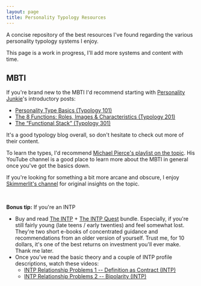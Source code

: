```yaml
---
layout: page
title: Personality Typology Resources
---
```


A concise repository of the best resources I've found regarding the various personality typology systems I enjoy.

This page is a work in progress, I'll add more systems and content with time.

## MBTI

If you're brand new to the MBTI I'd recommend starting with [Personality Junkie](https://personalityjunkie.com)'s introductory posts:
- [Personality Type Basics (Typology 101) ](https://personalityjunkie.com/typology-101/)
- [The 8 Functions: Roles, Images & Characteristics (Typology 201)](https://personalityjunkie.com/functions-ni-ti-fi-si-ne-te-fe-se/)
- [The “Functional Stack” (Typology 301)](https://personalityjunkie.com/functional-stack-type-dynamics-theory/)

It's a good typology blog overall, so don't hesitate to check out more of their content.

To learn the types, I'd recommend [Michael Pierce's playlist on the topic](https://www.youtube.com/watch?v=zdwGmkc9brI&list=PL6rzdODmcL65kvRx1us3UXkxWclo-LJ_h&pp=iAQB). His YouTube channel is a good place to learn more about the MBTI in general once you've got the basics down.

If you're looking for something a bit more arcane and obscure, I enjoy [Skimmerlit's channel](https://www.youtube.com/watch?v=6-ySrhaOTg0&list=PLapyHb3ibDRXM5PjMODG8oPx58cL9gST-&pp=iAQB) for original insights on the topic.


<br>

**Bonus tip:** If you're an INTP
- Buy and read [The INTP](https://personalityjunkie.com/intp-book-personality-careers-relationships-truth-meaning/) + [The INTP Quest](https://personalityjunkie.com/intp-quest-book/) bundle. Especially, if you're still fairly young (late teens / early twenties) and feel somewhat lost. They're two short e-books of concentrated guidance and recommendations from an older version of yourself. Trust me, for 10 dollars, it's one of the best returns on investment you'll ever make. Thank me later.
- Once you've read the basic theory and a couple of INTP profile descriptions, watch these videos:
  - [INTP Relationship Problems 1 -- Definition as Contract (INTP)](https://www.youtube.com/watch?v=dLP5edjS_3I)
  - [INTP Relationship Problems 2 -- Bipolarity (INTP)](https://youtu.be/neoDb6NTDL4)

